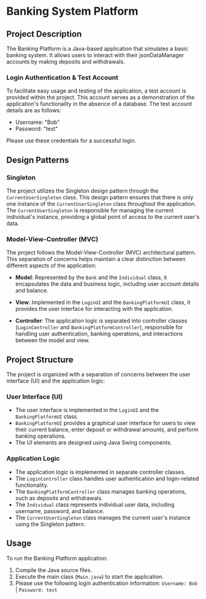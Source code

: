 # Banking System Platform

## Project Description

The Banking Platform is a Java-based application that simulates a basic banking system. It allows users to interact with their jsonDataManager accounts by making deposits and withdrawals.

### Login Authentication & Test Account

To facilitate easy usage and testing of the application, a test account is provided within the project. This account serves as a demonstration of the application's functionality in the absence of a database. The test account details are as follows:

- Username: "Bob"
- Password: "test"

Please use these credentials for a successful login.

## Design Patterns

### Singleton

The project utilizes the Singleton design pattern through the `CurrentUserSingleton` class. This design pattern ensures that there is only one instance of the `CurrentUserSingleton` class throughout the application. The `CurrentUserSingleton` is responsible for managing the current individual's instance, providing a global point of access to the current user's data.

### Model-View-Controller (MVC)

The project follows the Model-View-Controller (MVC) architectural pattern. This separation of concerns helps maintain a clear distinction between different aspects of the application:

- **Model**: Represented by the `Bank` and the `Individual` class, it encapsulates the data and business logic, including user account details and balance.

- **View**: Implemented in the `LoginUI` and the `BankingPlatformUI` class, it provides the user interface for interacting with the application.

- **Controller**: The application logic is separated into controller classes (`LoginController` and `BankingPlatformController`), responsible for handling user authentication, banking operations, and interactions between the model and view.

## Project Structure

The project is organized with a separation of concerns between the user interface (UI) and the application logic:

### User Interface (UI)

- The user interface is implemented in the `LoginUI` and the `BankingPlatformUI` class.
- `BankingPlatformUI` provides a graphical user interface for users to view their current balance, enter deposit or withdrawal amounts, and perform banking operations.
- The UI elements are designed using Java Swing components.

### Application Logic

- The application logic is implemented in separate controller classes.
- The `LoginController` class handles user authentication and login-related functionality.
- The `BankingPlatformController` class manages banking operations, such as deposits and withdrawals.
- The `Individual` class represents individual user data, including username, password, and balance.
- The `CurrentUserSingleton` class manages the current user's instance using the Singleton pattern.

## Usage

To run the Banking Platform application:

1. Compile the Java source files.
2. Execute the main class (`Main.java`) to start the application.
3. Please use the following login authentication information: `Username: Bob` | `Password: test`
